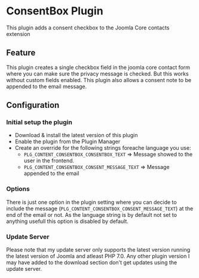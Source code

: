 # ConsentBox Plugin

This plugin adds a consent checkbox to the Joomla Core contacts extension

## Feature

This plugin creates a single checkbox field in the joomla core contact form where you can make sure the privacy message is checked. But this works without custom fields enabled.
This plugin also allows a consent note to be appended to the email message.

## Configuration

### Initial setup the plugin

- Download & install the latest version of this plugin
- Enable the plugin from the Plugin Manager
- Create an override for the following strings foreache language you use:
  - `PLG_CONTENT_CONSENTBOX_CONSENTBOX_TEXT` => Message showed to the user in the frontend.
  - `PLG_CONTENT_CONSENTBOX_CONSENT_MESSAGE_TEXT` => Message appended to the email

### Options

There is just one option in the plugin setting where you can decide to include the message (`PLG_CONTENT_CONSENTBOX_CONSENT_MESSAGE_TEXT`) at the end of the email or not. As the language string is by default not set to anything usefull this option is disabled by default.

### Update Server

Please note that my update server only supports the latest version running the latest version of Joomla and atleast PHP 7.0.
Any other plugin version I may have added to the download section don't get updates using the update server.
